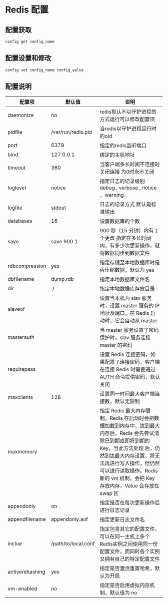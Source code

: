 # Redis 配置

## 配置获取
```
config get config_name
```

## 配置设置和修改
```
config set config_name config_value 
```

## 配置说明
| 配置项 | 默认值 | 说明 | 
| - | - | - | 
| daemonize | no | redis默认不以守护进程的方式运行可以修改配置项 |
| pidfile | /var/run/redis.pid | 当redis以守护进程运行时的oid | 
| port | 6379 | 指定的redis监听端口 | 
| bind | 127.0.0.1 | 绑定的主机地址 | 
| timeout | 360 | 当客户端多长时间不连接时关闭连接 为0时永不关闭 | 
| loglevel | notice | 指定日志的记录级别 debug , verbose , notice ，warning | 
| logfile | stdout | 日志的记录方式 默认是标准输出 | 
| databases | 16 | 设置数据库的个数 | 
| save <seconds> <changes> |  save 900 1 |  900 秒（15 分钟）内有 1 个更改 指定在多长时间内，有多少次更新操作，就将数据同步到数据文件 | 
| rdbcompression | yes | 指定存储至本地数据库时是否压缩数据，默认为 yes | 
| dbfilename | dump.rdb | 指定本地数据库文件名| 
| dir | ./ | 指定本地数据库存放目录 | 
| slaveof  <masterip> <masterport>	|  | 设置当本机为 slav 服务时，设置 master 服务的 IP 地址及端口，在 Redis 启动时，它会自动从 master  | 
| masterauth <master-password> | | 当 master 服务设置了密码保护时，slav 服务连接 master 的密码 | 
| requirepass | | 设置 Redis 连接密码，如果配置了连接密码，客户端在连接 Redis 时需要通过 AUTH <password> 命令提供密码，默认关闭 | 
| maxclients | 128 | 设置同一时间最大客户端连接数，默认无限制 | 
| maxmemory  | | 指定 Redis 最大内存限制，Redis 在启动时会把数据加载到内存中，达到最大内存后，Redis 会先尝试清除已到期或即将到期的 Key，当此方法处理 后，仍然到达最大内存设置，将无法再进行写入操作，但仍然可以进行读取操作。Redis 新的 vm 机制，会把 Key 存放内存，Value 会存放在 swap 区| 
| appendonly | on | 指定是否在每次更新操作后进行日志记录 |
| appendfilename  | appendonly.aof | 指定更新日志文件名 |
| inclue | /path/to/local.conf | 指定包含其它的配置文件，可以在同一主机上多个Redis实例之间使用同一份配置文件，而同时各个实例又拥有自己的特定配置文件 | 
| activerehashing | yes | 指定是否激活重置哈希，默认为开启 |
| vm-enabled | no | 指定是否启用虚拟内存机制，默认值为 no | 